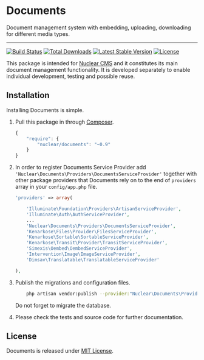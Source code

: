 # Documents
Document management system with embedding, uploading, downloading for different media types.
 
---
[![Build Status](https://travis-ci.org/NuclearCMS/Documents.svg?branch=master)](https://travis-ci.org/NuclearCMS/Documents)
[![Total Downloads](https://poser.pugx.org/Nuclear/Documents/downloads)](https://packagist.org/packages/Nuclear/Documents)
[![Latest Stable Version](https://poser.pugx.org/Nuclear/Documents/version)](https://packagist.org/packages/Nuclear/Documents)
[![License](https://poser.pugx.org/Nuclear/Documents/license)](https://packagist.org/packages/Nuclear/Documents)
 
This package is intended for [Nuclear CMS](https://github.com/NuclearCMS/Nuclear) and it constitutes its main document management functionality. It is developed separately to enable individual development, testing and possible reuse.
 
## Installation
Installing Documents is simple.
 
1. Pull this package in through [Composer](https://getcomposer.org).
    ```js
    {
        "require": {
            "nuclear/documents": "~0.9"
        }
    }
    ```

2. In order to register Documents Service Provider add `'Nuclear\Documents\Providers\DocumentsServiceProvider'` together with other package providers that Documents rely on to the end of `providers` array in your `config/app.php` file.
    ```php
    'providers' => array(
    
        'Illuminate\Foundation\Providers\ArtisanServiceProvider',
        'Illuminate\Auth\AuthServiceProvider',
        ...
        'Nuclear\Documents\Providers\DocumentsServiceProvider',
        'Kenarkose\Files\Provider\FilesServiceProvider',
        'Kenarkose\Sortable\SortableServiceProvider',
        'Kenarkose\Transit\Provider\TransitServiceProvider',
        'Simexis\Oembed\OembedServiceProvider',
        'Intervention\Image\ImageServiceProvider',
        'Dimsav\Translatable\TranslatableServiceProvider'
    
    ),
    ```
    
3. Publish the migrations and configuration files.
    ```bash
        php artisan vendor:publish --provider:"Nuclear\Documents\Providers\DocumentsServiceProvider"
    ```
    Do not forget to migrate the database.

4. Please check the tests and source code for further documentation.
 
## License
Documents is released under [MIT License](https://github.com/NuclearCMS/Documents/blob/master/LICENSE).
